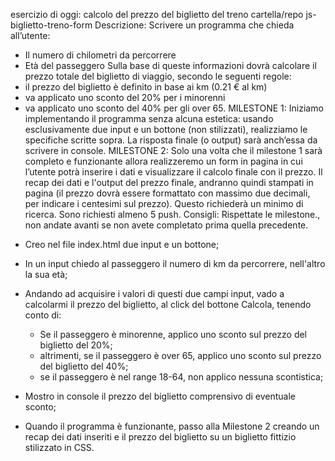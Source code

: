 esercizio di oggi: calcolo del prezzo del biglietto del treno
cartella/repo js-biglietto-treno-form
Descrizione:
Scrivere un programma che chieda all’utente:
- Il numero di chilometri da percorrere
- Età del passeggero
Sulla base di queste informazioni dovrà calcolare il prezzo totale del biglietto di viaggio, secondo le seguenti regole:
- il prezzo del biglietto è definito in base ai km (0.21 € al km)
- va applicato uno sconto del 20% per i minorenni
- va applicato uno sconto del 40% per gli over 65.
MILESTONE 1:
Iniziamo implementando il programma senza alcuna estetica: usando esclusivamente due input e un bottone (non stilizzati), realizziamo le specifiche scritte sopra. La risposta finale (o output) sarà anch’essa da scrivere in console.
MILESTONE 2:
Solo una volta che il milestone 1 sarà completo e funzionante allora realizzeremo un form in pagina in cui l’utente potrà inserire i dati e visualizzare il calcolo finale con il prezzo.
Il recap dei dati e l'output del prezzo finale, andranno quindi stampati in pagina (il prezzo dovrà essere formattato con massimo due decimali, per indicare i centesimi sul prezzo). Questo richiederà un minimo di ricerca.
Sono richiesti almeno 5 push.
Consigli:
Rispettate le milestone., non andate avanti se non avete completato prima quella precedente.

<!-- SOTTOPROBLEMI -->
- Creo nel file index.html due input e un bottone;
- In un input chiedo al passeggero il numero di km da percorrere, nell'altro la sua età;
- Andando ad acquisire i valori di questi due campi input, vado a calcolarmi il prezzo del biglietto, al click del bottone Calcola, tenendo conto di:
    - Se il passeggero è minorenne, applico uno sconto sul prezzo del biglietto del 20%;
    - altrimenti, se il passeggero è over 65, applico uno sconto sul prezzo del biglietto del 40%;
    - se il passeggero è nel range 18-64, non applico nessuna scontistica;    
- Mostro in console il prezzo del biglietto comprensivo di eventuale sconto;

- Quando il programma è funzionante, passo alla Milestone 2 creando un recap dei dati inseriti e il prezzo del biglietto su un biglietto fittizio stilizzato in CSS.


